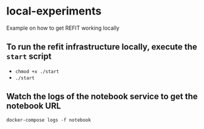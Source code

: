 # local-experiments
Example on how to get REFIT working locally

## To run the refit infrastructure locally, execute the `start` script

- `chmod +x ./start`
- `./start`

## Watch the logs of the notebook service to get the notebook URL

`docker-compose logs -f notebook`
